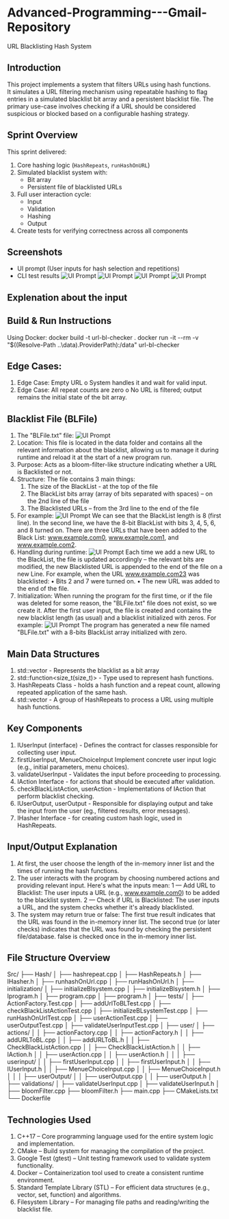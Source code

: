 # Advanced-Programming---Gmail-Repository
 URL Blacklisting Hash System

## Introduction
This project implements a system that filters URLs using hash functions.  
It simulates a URL filtering mechanism using repeatable hashing to flag entries in a simulated blacklist bit array and a persistent blacklist file.
The primary use-case involves checking if a URL should be considered suspicious or blocked based on a configurable hashing strategy.

## Sprint Overview
This sprint delivered:
1. Core hashing logic (`HashRepeats`, `runHashOnURL`)
2. Simulated blacklist system with:
   - Bit array
   - Persistent file of blacklisted URLs
3. Full user interaction cycle:
   - Input
   - Validation
   - Hashing
   - Output
4. Create tests for verifying correctness across all components

## Screenshots
- UI prompt (User inputs for hash selection and repetitions)
- CLI test results
![UI Prompt](documentation-pictures/1.png)
![UI Prompt](documentation-pictures/2.png)
![UI Prompt](documentation-pictures/3.png)
![UI Prompt](documentation-pictures/4.png)

## Explenation about the input
## Build & Run Instructions
Using Docker:
docker build -t url-bl-checker .
docker run -it --rm -v "$((Resolve-Path ..\\data).ProviderPath):/data" url-bl-checker

## Edge Cases: 
1.	Edge Case: Empty URL
    o	System handles it and wait for valid input.
2.	Edge Case: All repeat counts are zero
    o	No URL is filtered; output remains the initial state of the bit array.

## Blacklist File (BLFile)
1. The "BLFile.txt" file:
 ![UI Prompt](documentation-pictures/5.png)
2. Location:
This file is located in the data folder and contains all the relevant information about the blacklist, allowing us to manage it during runtime and reload it at the start of a new program run.
3. Purpose:
Acts as a bloom-filter-like structure indicating whether a URL is Backlisted or not.
4. Structure:
The file contains 3 main things:
    1.	The size of the BlackList - at the top of the file
    2.	The BlackList bits array (array of bits separated with spaces) – on the 2nd line of the file
    3.	The Blacklisted URLs – from the 3rd line to the end of the file
5. For example:
  ![UI Prompt](documentation-pictures/6.png)
We can see that the BlackList length is 8 (first line). In the second line, we have the 8-bit BlackList with bits 3, 4, 5, 6, and 8 turned on. There are three URLs that have been added to the Black List: www.example.com0, www.example.com1, and www.example.com2.
6. Handling during runtime:
 ![UI Prompt](documentation-pictures/7.png)
Each time we add a new URL to the BlackList, the file is updated accordingly – the relevant bits are modified, the new Blacklisted URL is appended to the end of the file on a new Line.
For example, when the URL www.example.com23 was blacklisted:
•	Bits 2 and 7 were turned on.
•	The new URL was added to the end of the file.
7. Initialization:
When running the program for the first time, or if the file was deleted for some reason, the "BLFile.txt" file does not exist, so we create it. 
After the first user input, the file is created and contains the new blacklist length (as usual) and a blacklist initialized with zeros. For example:
  ![UI Prompt](documentation-pictures/8.png)
The program has generated a new file named "BLFile.txt" with a 8-bits BlackList array initialized with zero.

## Main Data Structures
1. std::vector<bool> - Represents the blacklist as a bit array
2. std::function<size_t(size_t)> - Type used to represent hash functions.
3. HashRepeats Class - holds a hash function and a repeat count, allowing repeated application of the same hash.
4. std::vector<HashRepeats>	- A group of HashRepeats to process a URL using multiple hash functions.

## Key Components
1. IUserInput (interface) - Defines the contract for classes responsible for collecting user input.
2. firstUserInput, MenueChoiceInput Implement concrete user input logic (e.g., initial parameters, menu choices).
3. validateUserInput - Validates the input before proceeding to processing.
4. IAction Interface - for actions that should be executed after validation.
5. checkBlackListAction, userAction - Implementations of IAction that perform blacklist checking.
6. IUserOutput, userOutput - Responsible for displaying output and take the input from the user (eg., filtered results, error messages).
7. IHasher Interface - for creating custom hash logic, used in HashRepeats.

## Input/Output Explanation
1. At first, the user choose the length of the in-memory inner list and the times of running the hash functions. 
2. The user interacts with the program by choosing numbered actions and providing relevant input. Here's what the inputs mean:
    1 — Add URL to Blacklist:
    The user inputs a URL (e.g., www.example.com0) to be added to the blacklist system.
    2 — Check if URL is Blacklisted:
    The user inputs a URL, and the system checks whether it's already blacklisted.
3. The system may return true or false:
The first true result indicates that the URL was found in the in-memory inner list.
The second true (or later checks) indicates that the URL was found by checking the persistent file/database.
false is checked once in the in-memory inner list.

## File Structure Overview
Src/
├── Hash/
│   ├── hashrepeat.cpp
│   ├── HashRepeats.h
│   ├── IHasher.h
│   ├── runhashOnUrl.cpp
│   ├── runHashOnUrl.h
│
├── initialization/
│   ├── initializeBlsystem.cpp
│   ├── initializeBlsystem.h
│   ├── Iprogram.h
│   ├── program.cpp
│   ├── program.h
│
├── tests/
│   ├── ActionFactory.Test.cpp
│   ├── addUrlToBLTest.cpp
│   ├── checkBlackListActionTest.cpp
│   ├── initializeBLsystemTest.cpp
│   ├── runHashOnUrlTest.cpp
│   ├── userActionTest.cpp
│   ├── userOutputTest.cpp
│   ├── validateUserInputTest.cpp
│
├── user/
│   ├── actions/
│   │   ├── actionFactory.cpp
│   │   ├── actionFactory.h
│   │   ├── addURLToBL.cpp
│   │   ├── addURLToBL.h
│   │   ├── CheckBlackListAction.cpp
│   │   ├── CheckBlackListAction.h
│   │   ├── IAction.h
│   │   ├── userAction.cpp
│   │   ├── userAction.h
│   │
│   ├── userinput/
│   │   ├── firstUserInput.cpp
│   │   ├── firstUserInput.h
│   │   ├── IUserInput.h
│   │   ├── MenueChoiceInput.cpp
│   │   ├── MenueChoiceInput.h
│   │
│   ├── userOutput/
│   │   ├── userOutput.cpp
│   │   ├── userOutput.h
│
├── validations/
│   ├── validateUserInput.cpp
│   ├── validateUserInput.h
│
├── bloomFilter.cpp
├── bloomFilter.h
├── main.cpp
├── CMakeLists.txt
└── Dockerfile

## Technologies Used
1. C++17 – Core programming language used for the entire system logic and implementation.
2. CMake – Build system for managing the compilation of the project.
3. Google Test (gtest) – Unit testing framework used to validate system functionality.
4. Docker – Containerization tool used to create a consistent runtime environment.
5. Standard Template Library (STL) – For efficient data structures (e.g., vector, set, function) and algorithms.
6. Filesystem Library – For managing file paths and reading/writing the blacklist file.